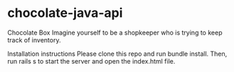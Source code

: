 # chocolate-java-api

Chocolate Box
   Imagine yourself to be a shopkeeper who is trying to keep track of inventory.
  
 Installation instructions
  Please clone this repo and run bundle install. Then, run rails s to start the server and open the index.html file. 
  
  
  
